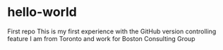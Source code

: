# hello-world
First repo
This is my first experience with the GitHub version controlling feature
I am from Toronto
and work for Boston Consulting Group

